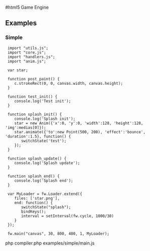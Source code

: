 #html5 Game Engine

## Examples

### Simple
     import "utils.js";
     import "core.js";
     import "handlers.js";
     import "anim.js";
  
     var star;
  
     function post_paint() {
        c.strokeRect(0, 0, canvas.width, canvas.height);
     }
  
     function test_init() {
        console.log('Test init');
     }
  
     function splash_init() {
        console.log('Splash init');
        star = new Anim({'x':0, 'y':0, 'width':128, 'height':128, 'img':medias[0]});
        star.animate({'to':new Point(500, 200), 'effect':'bounce', 'duration':1.5}, function() {
           switchState('test');
        });
     }
  
     function splash_update() {
        console.log('Splash update');
     }
  
     function splash_end() {
        console.log('Splash end');
     }
  
     var MyLoader = fw.Loader.extend({
        files: ['star.png'],
        end: function() {
           switchState("splash");
           bindKeys();
           interval = setInterval(fw.cycle, 1000/30)
        }
     });
  
     fw.main("canvas", 30, 800, 400, 1, MyLoader);


php compiler.php examples/simple/main.js

